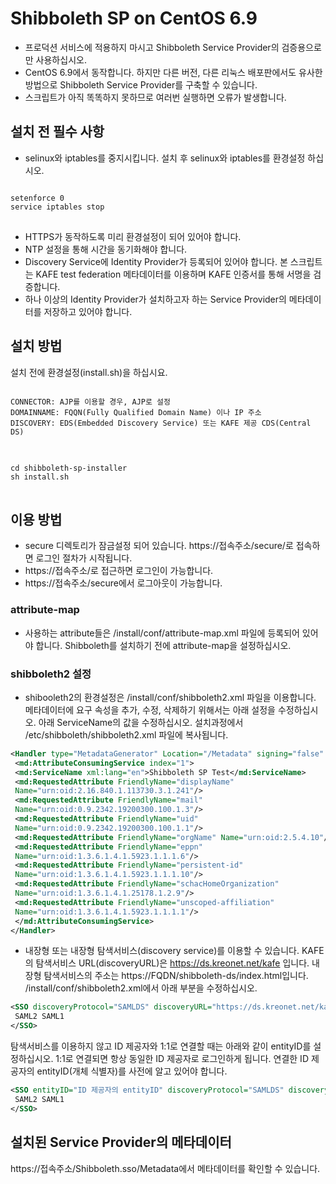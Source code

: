Shibboleth SP on CentOS 6.9
===========================

- 프로덕션 서비스에 적용하지 마시고 Shibboleth Service Provider의 검증용으로만 사용하십시오.
- CentOS 6.9에서 동작합니다. 하지만 다른 버전, 다른 리눅스 배포판에서도 유사한 방법으로 Shibboleth Service Provider를 구축할 수 있습니다.
- 스크립트가 아직 똑똑하지 못하므로 여러번 실행하면 오류가 발생합니다.


## 설치 전 필수 사항

- selinux와 iptables를 중지시킵니다. 설치 후 selinux와 iptables를 환경설정 하십시오.
<pre>
<code>
setenforce 0
service iptables stop
</code>
</pre>

- HTTPS가 동작하도록 미리 환경설정이 되어 있어야 합니다.
- NTP 설정을 통해 시간을 동기화해야 합니다.
- Discovery Service에 Identity Provider가 등록되어 있어야 합니다. 본 스크립트는 KAFE test federation 메타데이터를 이용하며 KAFE 인증서를 통해 서명을 검증합니다.
- 하나 이상의 Identity Provider가 설치하고자 하는 Service Provider의 메타데이터를 저장하고 있어야 합니다.


## 설치 방법

설치 전에 환경설정(install.sh)을 하십시요.

<pre>
<code>
CONNECTOR: AJP를 이용할 경우, AJP로 설정
DOMAINNAME: FQQN(Fully Qualified Domain Name) 이나 IP 주소
DISCOVERY: EDS(Embedded Discovery Service) 또는 KAFE 제공 CDS(Central DS)
</code>
</pre>

<pre>
<code>
cd shibboleth-sp-installer
sh install.sh
</code>
</pre>


## 이용 방법

- secure 디렉토리가 잠금설정 되어 있습니다. https://접속주소/secure/로 접속하면 로그인 절차가 시작됩니다.
- https://접속주소/로 접근하면 로그인이 가능합니다.
- https://접속주소/secure에서 로그아웃이 가능합니다.

### attribute-map

- 사용하는 attribute들은 /install/conf/attribute-map.xml 파일에 등록되어 있어야 합니다. Shibboleth를 설치하기 전에 attribute-map을 설정하십시오.

### shibboleth2 설정 

- shibooleth2의 환경설정은 /install/conf/shibboleth2.xml 파일을 이용합니다. 
메타데이터에 요구 속성을 추가, 수정, 삭제하기 위해서는 아래 설정을 수정하십시오. 아래 ServiceName의 값을 수정하십시오.
설치과정에서 /etc/shibboleth/shibboleth2.xml 파일에 복사됩니다.

```XML
<Handler type="MetadataGenerator" Location="/Metadata" signing="false" >
 <md:AttributeConsumingService index="1">
 <md:ServiceName xml:lang="en">Shibboleth SP Test</md:ServiceName>
 <md:RequestedAttribute FriendlyName="displayName"
 Name="urn:oid:2.16.840.1.113730.3.1.241"/>
 <md:RequestedAttribute FriendlyName="mail"
 Name="urn:oid:0.9.2342.19200300.100.1.3"/>
 <md:RequestedAttribute FriendlyName="uid"
 Name="urn:oid:0.9.2342.19200300.100.1.1"/>
 <md:RequestedAttribute FriendlyName="orgName" Name="urn:oid:2.5.4.10"/>
 <md:RequestedAttribute FriendlyName="eppn"
 Name="urn:oid:1.3.6.1.4.1.5923.1.1.1.6"/>
 <md:RequestedAttribute FriendlyName="persistent-id"
 Name="urn:oid:1.3.6.1.4.1.5923.1.1.1.10"/>
 <md:RequestedAttribute FriendlyName="schacHomeOrganization"
 Name="urn:oid:1.3.6.1.4.1.25178.1.2.9"/>
 <md:RequestedAttribute FriendlyName="unscoped-affiliation"
 Name="urn:oid:1.3.6.1.4.1.5923.1.1.1.1"/>
 </md:AttributeConsumingService>
</Handler>
```

- 내장형 또는 내장형 탐색서비스(discovery service)를 이용할 수 있습니다. KAFE의 탐색서비스 URL(discoveryURL)은 https://ds.kreonet.net/kafe 입니다. 
내장형 탐색서비스의 주소는 https://FQDN/shibboleth-ds/index.html입니다. /install/conf/shibboleth2.xml에서 아래 부분을 수정하십시오.

```XML
<SSO discoveryProtocol="SAMLDS" discoveryURL="https://ds.kreonet.net/kafe">
 SAML2 SAML1
</SSO>
```
탐색서비스를 이용하지 않고 ID 제공자와 1:1로 연결할 때는 아래와 같이 entityID를 설정하십시오. 1:1로 연결되면 항상 동일한 ID 제공자로 로그인하게 됩니다.
연결한 ID 제공자의 entityID(개체 식별자)를 사전에 알고 있어야 합니다.

```XML
<SSO entityID="ID 제공자의 entityID" discoveryProtocol="SAMLDS" discoveryURL="https://ds.kreonet.net/kafe">
 SAML2 SAML1
</SSO>
```

## 설치된 Service Provider의 메타데이터

https://접속주소/Shibboleth.sso/Metadata에서 메타데이터를 확인할 수 있습니다.

